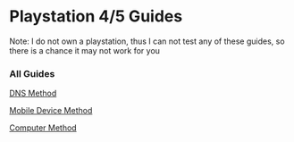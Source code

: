 # Playstation 4/5 Guides

Note: I do not own a playstation, thus I can not test any of these guides, so there is a chance it may not work for you

### All Guides

[DNS Method](DNS.md)

[Mobile Device Method](MOBILE.md)

[Computer Method](COMPUTER.md)